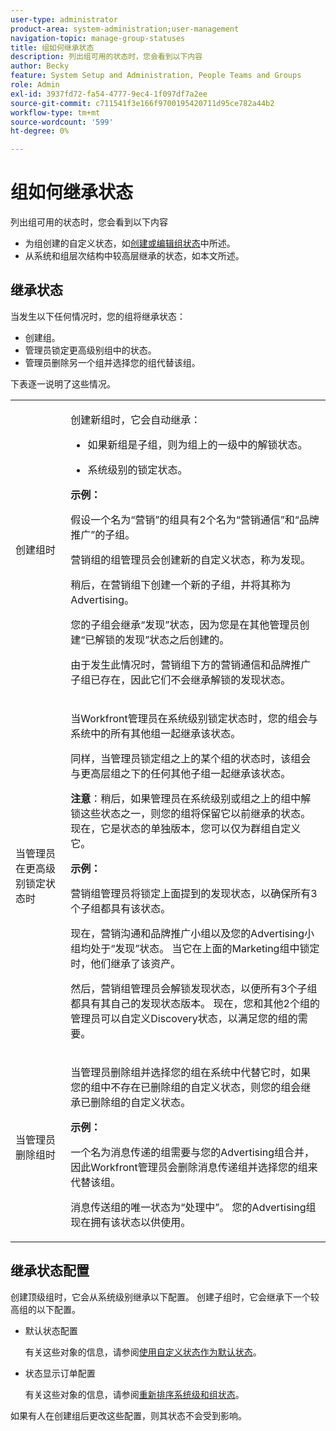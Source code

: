 ```yaml
---
user-type: administrator
product-area: system-administration;user-management
navigation-topic: manage-group-statuses
title: 组如何继承状态
description: 列出组可用的状态时，您会看到以下内容
author: Becky
feature: System Setup and Administration, People Teams and Groups
role: Admin
exl-id: 3937fd72-fa54-4777-9ec4-1f097df7a2ee
source-git-commit: c711541f3e166f9700195420711d95ce782a44b2
workflow-type: tm+mt
source-wordcount: '599'
ht-degree: 0%

---
```


# 组如何继承状态

列出组可用的状态时，您会看到以下内容

* 为组创建的自定义状态，如[创建或编辑组状态](../../../administration-and-setup/manage-groups/manage-group-statuses/create-or-edit-a-group-status.md)中所述。
* 从系统和组层次结构中较高层继承的状态，如本文所述。

## 继承状态

当发生以下任何情况时，您的组将继承状态：

* 创建组。
* 管理员锁定更高级别组中的状态。
* 管理员删除另一个组并选择您的组代替该组。

下表逐一说明了这些情况。

<table style="table-layout:auto"> 
 <col> 
 <col> 
 <tbody> 
  <tr> 
   <td role="rowheader">创建组时</td> 
   <td> <p>创建新组时，它会自动继承：</p> 
    <ul> 
     <li>如果新组是子组，则为组上的一级中的解锁状态。</li> 
    </ul> 
    <ul> 
     <li>系统级别的锁定状态。</li> 
    </ul> 
     <b>示例：</b></span></span> 
     <p>假设一个名为“营销”的组具有2个名为“营销通信”和“品牌推广”的子组。</p> 
     <p>营销组的组管理员会创建新的自定义状态，称为发现。</p> 
     <p>稍后，在营销组下创建一个新的子组，并将其称为Advertising。</p> 
     <p>您的子组会继承“发现”状态，因为您是在其他管理员创建“已解锁的发现”状态之后创建的。</p> 
     <p>由于发生此情况时，营销组下方的营销通信和品牌推广子组已存在，因此它们不会继承解锁的发现状态。</p> 
    </div> </td> 
  </tr> 
  <tr> 
   <td role="rowheader">当管理员在更高级别锁定状态时</td> 
   <td> <p>当Workfront管理员在系统级别锁定状态时，您的组会与系统中的所有其他组一起继承该状态。</p> <p>同样，当管理员锁定组之上的某个组的状态时，该组会与更高层组之下的任何其他子组一起继承该状态。</p> <p><b>注意</b>：稍后，如果管理员在系统级别或组之上的组中解锁这些状态之一，则您的组将保留它以前继承的状态。 现在，它是状态的单独版本，您可以仅为群组自定义它。</p> 
    <p><b>示例：</b></p>
    <p>营销组管理员将锁定上面提到的发现状态，以确保所有3个子组都具有该状态。</p> 
    <p>现在，营销沟通和品牌推广小组以及您的Advertising小组均处于“发现”状态。 当它在上面的Marketing组中锁定时，他们继承了该资产。</p> 
    <p>然后，营销组管理员会解锁发现状态，以便所有3个子组都具有其自己的发现状态版本。 现在，您和其他2个组的管理员可以自定义Discovery状态，以满足您的组的需要。</p> 
  </td> 
  </tr> 
  <tr> 
   <td role="rowheader">当管理员删除组时</td> 
   <td> <p>当管理员删除组并选择您的组在系统中代替它时，如果您的组中不存在已删除组的自定义状态，则您的组会继承已删除组的自定义状态。</p> 
   <p><b>示例： </b></p>
     <p>一个名为消息传递的组需要与您的Advertising组合并，因此Workfront管理员会删除消息传递组并选择您的组来代替该组。</p> 
     <p>消息传送组的唯一状态为“处理中”。 您的Advertising组现在拥有该状态以供使用。</p> 
    </div> </td> 
  </tr> 
 </tbody> 
</table>

## 继承状态配置

创建顶级组时，它会从系统级别继承以下配置。 创建子组时，它会继承下一个较高组的以下配置。

* 默认状态配置

  有关这些对象的信息，请参阅[使用自定义状态作为默认状态](../../../administration-and-setup/customize-workfront/creating-custom-status-and-priority-labels/use-custom-statuses-as-default-statuses.md)。

* 状态显示订单配置

  有关这些对象的信息，请参阅[重新排序系统级和组状态](../../../administration-and-setup/customize-workfront/creating-custom-status-and-priority-labels/reorder-system-statuses.md)。

如果有人在创建组后更改这些配置，则其状态不会受到影响。
